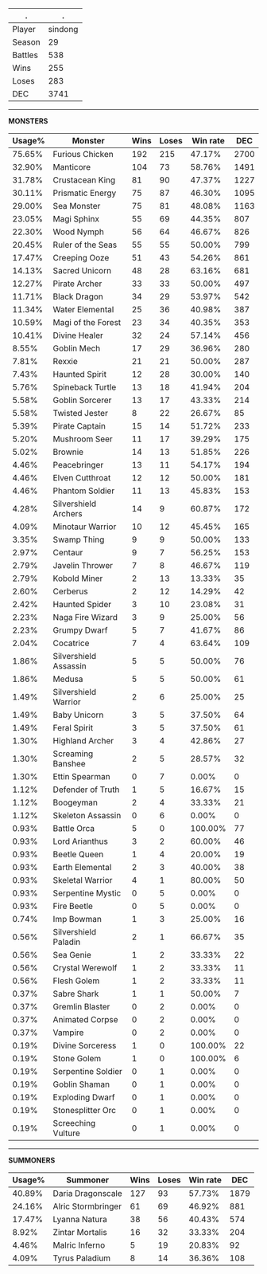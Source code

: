 .|.
|-|-
Player|sindong
Season|29
Battles|538
Wins|255
Loses|283
DEC|3741

---
**MONSTERS**

Usage%|Monster|Wins|Loses|Win rate|DEC|
-|-|-|-|-|-|
75.65%|Furious Chicken|192|215|47.17%|2700|
32.90%|Manticore|104|73|58.76%|1491|
31.78%|Crustacean King|81|90|47.37%|1227|
30.11%|Prismatic Energy|75|87|46.30%|1095|
29.00%|Sea Monster|75|81|48.08%|1163|
23.05%|Magi Sphinx|55|69|44.35%|807|
22.30%|Wood Nymph|56|64|46.67%|826|
20.45%|Ruler of the Seas|55|55|50.00%|799|
17.47%|Creeping Ooze|51|43|54.26%|861|
14.13%|Sacred Unicorn|48|28|63.16%|681|
12.27%|Pirate Archer|33|33|50.00%|497|
11.71%|Black Dragon|34|29|53.97%|542|
11.34%|Water Elemental|25|36|40.98%|387|
10.59%|Magi of the Forest|23|34|40.35%|353|
10.41%|Divine Healer|32|24|57.14%|456|
8.55%|Goblin Mech|17|29|36.96%|280|
7.81%|Rexxie|21|21|50.00%|287|
7.43%|Haunted Spirit|12|28|30.00%|140|
5.76%|Spineback Turtle|13|18|41.94%|204|
5.58%|Goblin Sorcerer|13|17|43.33%|214|
5.58%|Twisted Jester|8|22|26.67%|85|
5.39%|Pirate Captain|15|14|51.72%|233|
5.20%|Mushroom Seer|11|17|39.29%|175|
5.02%|Brownie|14|13|51.85%|226|
4.46%|Peacebringer|13|11|54.17%|194|
4.46%|Elven Cutthroat|12|12|50.00%|181|
4.46%|Phantom Soldier|11|13|45.83%|153|
4.28%|Silvershield Archers|14|9|60.87%|172|
4.09%|Minotaur Warrior|10|12|45.45%|165|
3.35%|Swamp Thing|9|9|50.00%|133|
2.97%|Centaur|9|7|56.25%|153|
2.79%|Javelin Thrower|7|8|46.67%|119|
2.79%|Kobold Miner|2|13|13.33%|35|
2.60%|Cerberus|2|12|14.29%|42|
2.42%|Haunted Spider|3|10|23.08%|31|
2.23%|Naga Fire Wizard|3|9|25.00%|56|
2.23%|Grumpy Dwarf|5|7|41.67%|86|
2.04%|Cocatrice|7|4|63.64%|109|
1.86%|Silvershield Assassin|5|5|50.00%|76|
1.86%|Medusa|5|5|50.00%|61|
1.49%|Silvershield Warrior|2|6|25.00%|25|
1.49%|Baby Unicorn|3|5|37.50%|64|
1.49%|Feral Spirit|3|5|37.50%|61|
1.30%|Highland Archer|3|4|42.86%|27|
1.30%|Screaming Banshee|2|5|28.57%|32|
1.30%|Ettin Spearman|0|7|0.00%|0|
1.12%|Defender of Truth|1|5|16.67%|15|
1.12%|Boogeyman|2|4|33.33%|21|
1.12%|Skeleton Assassin|0|6|0.00%|0|
0.93%|Battle Orca|5|0|100.00%|77|
0.93%|Lord Arianthus|3|2|60.00%|46|
0.93%|Beetle Queen|1|4|20.00%|19|
0.93%|Earth Elemental|2|3|40.00%|38|
0.93%|Skeletal Warrior|4|1|80.00%|50|
0.93%|Serpentine Mystic|0|5|0.00%|0|
0.93%|Fire Beetle|0|5|0.00%|0|
0.74%|Imp Bowman|1|3|25.00%|16|
0.56%|Silvershield Paladin|2|1|66.67%|35|
0.56%|Sea Genie|1|2|33.33%|22|
0.56%|Crystal Werewolf|1|2|33.33%|11|
0.56%|Flesh Golem|1|2|33.33%|11|
0.37%|Sabre Shark|1|1|50.00%|7|
0.37%|Gremlin Blaster|0|2|0.00%|0|
0.37%|Animated Corpse|0|2|0.00%|0|
0.37%|Vampire|0|2|0.00%|0|
0.19%|Divine Sorceress|1|0|100.00%|22|
0.19%|Stone Golem|1|0|100.00%|6|
0.19%|Serpentine Soldier|0|1|0.00%|0|
0.19%|Goblin Shaman|0|1|0.00%|0|
0.19%|Exploding Dwarf|0|1|0.00%|0|
0.19%|Stonesplitter Orc|0|1|0.00%|0|
0.19%|Screeching Vulture|0|1|0.00%|0|

---
**SUMMONERS**

Usage%|Summoner|Wins|Loses|Win rate|DEC|
-|-|-|-|-|-|
40.89%|Daria Dragonscale|127|93|57.73%|1879|
24.16%|Alric Stormbringer|61|69|46.92%|881|
17.47%|Lyanna Natura|38|56|40.43%|574|
8.92%|Zintar Mortalis|16|32|33.33%|204|
4.46%|Malric Inferno|5|19|20.83%|92|
4.09%|Tyrus Paladium|8|14|36.36%|108|
